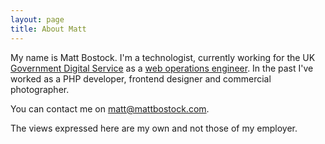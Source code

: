 ```yaml
---
layout: page
title: About Matt
---
```


My name is Matt Bostock. I'm a technologist, currently working for the UK [Government Digital Service](https://gds.blog.gov.uk/) as a [web operations engineer](https://www.youtube.com/watch?v=qLR1LnxplAY). In the past I've worked as a PHP developer, frontend designer and commercial photographer.

You can contact me on [matt@mattbostock.com](mailto:matt@mattbostock.com).

The views expressed here are my own and not those of my employer.
